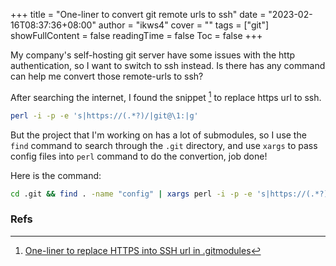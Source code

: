 +++
title = "One-liner to convert git remote urls to ssh"
date = "2023-02-16T08:37:36+08:00"
author = "ikws4"
cover = ""
tags = ["git"]
showFullContent = false
readingTime = false
Toc = false
+++

My company's self-hosting git server have some issues with the http
authentication, so I want to switch to ssh instead. Is there has any command
can help me convert those remote-urls to ssh?

<!--more-->

After searching the internet, I found the snippet [^1] to replace https url to ssh.

```bash
perl -i -p -e 's|https://(.*?)/|git@\1:|g'
```

But the project that I'm working on has a lot of submodules, so I use the `find` command to search
through the `.git` directory, and use `xargs` to pass config files into `perl`
command to do the convertion, job done!

Here is the command:

```bash
cd .git && find . -name "config" | xargs perl -i -p -e 's|https://(.*?)/|git@\1:|g'
```

### Refs

[^1]: [One-liner to replace HTTPS into SSH url in .gitmodules](https://dhoeric.github.io/2017/https-to-ssh-in-gitmodules/)
